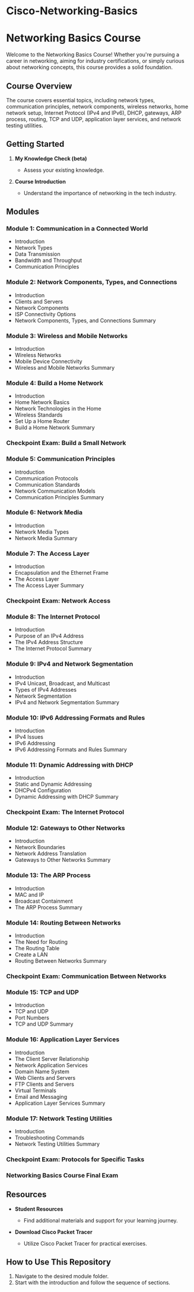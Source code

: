 # Cisco-Networking-Basics

# Networking Basics Course

Welcome to the Networking Basics Course! Whether you're pursuing a career in networking, aiming for industry certifications, or simply curious about networking concepts, this course provides a solid foundation.

## Course Overview

The course covers essential topics, including network types, communication principles, network components, wireless networks, home network setup, Internet Protocol (IPv4 and IPv6), DHCP, gateways, ARP process, routing, TCP and UDP, application layer services, and network testing utilities.

## Getting Started

1. **My Knowledge Check (beta)**
    - Assess your existing knowledge.

2. **Course Introduction**
    - Understand the importance of networking in the tech industry.

## Modules

### Module 1: Communication in a Connected World
- Introduction
- Network Types
- Data Transmission
- Bandwidth and Throughput
- Communication Principles

### Module 2: Network Components, Types, and Connections
- Introduction
- Clients and Servers
- Network Components
- ISP Connectivity Options
- Network Components, Types, and Connections Summary

### Module 3: Wireless and Mobile Networks
- Introduction
- Wireless Networks
- Mobile Device Connectivity
- Wireless and Mobile Networks Summary

### Module 4: Build a Home Network
- Introduction
- Home Network Basics
- Network Technologies in the Home
- Wireless Standards
- Set Up a Home Router
- Build a Home Network Summary

### Checkpoint Exam: Build a Small Network

### Module 5: Communication Principles
- Introduction
- Communication Protocols
- Communication Standards
- Network Communication Models
- Communication Principles Summary

### Module 6: Network Media
- Introduction
- Network Media Types
- Network Media Summary

### Module 7: The Access Layer
- Introduction
- Encapsulation and the Ethernet Frame
- The Access Layer
- The Access Layer Summary

### Checkpoint Exam: Network Access

### Module 8: The Internet Protocol
- Introduction
- Purpose of an IPv4 Address
- The IPv4 Address Structure
- The Internet Protocol Summary

### Module 9: IPv4 and Network Segmentation
- Introduction
- IPv4 Unicast, Broadcast, and Multicast
- Types of IPv4 Addresses
- Network Segmentation
- IPv4 and Network Segmentation Summary

### Module 10: IPv6 Addressing Formats and Rules
- Introduction
- IPv4 Issues
- IPv6 Addressing
- IPv6 Addressing Formats and Rules Summary

### Module 11: Dynamic Addressing with DHCP
- Introduction
- Static and Dynamic Addressing
- DHCPv4 Configuration
- Dynamic Addressing with DHCP Summary

### Checkpoint Exam: The Internet Protocol

### Module 12: Gateways to Other Networks
- Introduction
- Network Boundaries
- Network Address Translation
- Gateways to Other Networks Summary

### Module 13: The ARP Process
- Introduction
- MAC and IP
- Broadcast Containment
- The ARP Process Summary

### Module 14: Routing Between Networks
- Introduction
- The Need for Routing
- The Routing Table
- Create a LAN
- Routing Between Networks Summary

### Checkpoint Exam: Communication Between Networks

### Module 15: TCP and UDP
- Introduction
- TCP and UDP
- Port Numbers
- TCP and UDP Summary

### Module 16: Application Layer Services
- Introduction
- The Client Server Relationship
- Network Application Services
- Domain Name System
- Web Clients and Servers
- FTP Clients and Servers
- Virtual Terminals
- Email and Messaging
- Application Layer Services Summary

### Module 17: Network Testing Utilities
- Introduction
- Troubleshooting Commands
- Network Testing Utilities Summary

### Checkpoint Exam: Protocols for Specific Tasks

### Networking Basics Course Final Exam

## Resources

- **Student Resources**
    - Find additional materials and support for your learning journey.

- **Download Cisco Packet Tracer**
    - Utilize Cisco Packet Tracer for practical exercises.

## How to Use This Repository

1. Navigate to the desired module folder.
2. Start with the introduction and follow the sequence of sections.

